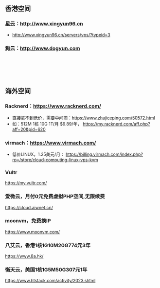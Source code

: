 ## 香港空间

### 星云：http://www.xingyun96.cn
- http://www.xingyun96.cn/servers/vps/?typeid=3

### 狗云：http://www.dogyun.com

<br />
<br />
<br />
<br />

## 海外空间
### Racknerd：https://www.racknerd.com/
- 直接拿不到低价，需要中间商：https://www.zhujiceping.com/50572.html
- 如：512M	1核	10G	1T/月	$9.89/年， https://my.racknerd.com/aff.php?aff=20&pid=620

### virmach：https://www.virmach.com/
- 低价LINUX，1.25美元/月： https://billing.virmach.com/index.php?rp=/store/cloud-computing-linux-vps-kvm

### Vultr
https://my.vultr.com/

### 爱微云，月付0元免费虚拟PHP空间,无限续费
https://cloud.aiwnet.cn/

### moonvm，免费换IP
https://www.moonvm.com/

### 八艾云，香港1核1G10M20G774元3年
https://www.8a.hk/

### 衡天云，美国1核1G5M50G307元1年
https://www.htstack.com/activity/2023.shtml
